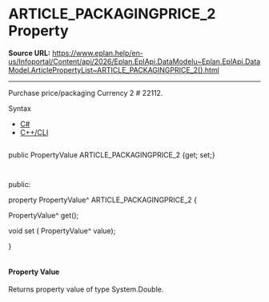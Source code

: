 # ARTICLE_PACKAGINGPRICE_2 Property

**Source URL:** https://www.eplan.help/en-us/Infoportal/Content/api/2026/Eplan.EplApi.DataModelu~Eplan.EplApi.DataModel.ArticlePropertyList~ARTICLE_PACKAGINGPRICE_2().html

---

Purchase price/packaging Currency 2 # 22112.

Syntax

- [C#](#i-syntax-CS)
- [C++/CLI](#i-syntax-CPP2005)

```
```
public PropertyValue ARTICLE_PACKAGINGPRICE_2 {get; set;}
```
```

```
```
public:

property PropertyValue^ ARTICLE_PACKAGINGPRICE_2 {

   PropertyValue^ get();

   void set (    PropertyValue^ value);

}
```
```

#### Property Value

Returns property value of type System.Double.
